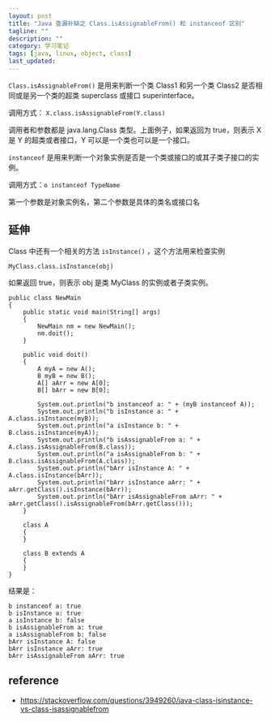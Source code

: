 ```yaml
---
layout: post
title: "Java 查漏补缺之 Class.isAssignableFrom() 和 instanceof 区别"
tagline: ""
description: ""
category: 学习笔记
tags: [java, linux, object, class]
last_updated:
---
```


`Class.isAssignableFrom()` 是用来判断一个类 Class1 和另一个类 Class2 是否相同或是另一个类的超类 superclass 或接口 superinterface。

调用方式： `X.class.isAssignableFrom(Y.class)`

调用者和参数都是 java.lang.Class 类型。上面例子，如果返回为 true，则表示 X 是 Y 的超类或者接口，Y 可以是一个类也可以是一个接口。

`instanceof` 是用来判断一个对象实例是否是一个类或接口的或其子类子接口的实例。

调用方式：`o instanceof TypeName`

第一个参数是对象实例名，第二个参数是具体的类名或接口名

## 延伸

Class 中还有一个相关的方法 `isInstance()` ，这个方法用来检查实例

    MyClass.class.isInstance(obj)

如果返回 true，则表示 obj 是类 MyClass 的实例或者子类实例。

    public class NewMain
    {
        public static void main(String[] args)
        {
            NewMain nm = new NewMain();
            nm.doit();
        }

        public void doit()
        {
            A myA = new A();
            B myB = new B();
            A[] aArr = new A[0];
            B[] bArr = new B[0];

            System.out.println("b instanceof a: " + (myB instanceof A));
            System.out.println("b isInstance a: " + A.class.isInstance(myB));
            System.out.println("a isInstance b: " + B.class.isInstance(myA));
            System.out.println("b isAssignableFrom a: " + A.class.isAssignableFrom(B.class));
            System.out.println("a isAssignableFrom b: " + B.class.isAssignableFrom(A.class));
            System.out.println("bArr isInstance A: " + A.class.isInstance(bArr));
            System.out.println("bArr isInstance aArr: " + aArr.getClass().isInstance(bArr));
            System.out.println("bArr isAssignableFrom aArr: " + aArr.getClass().isAssignableFrom(bArr.getClass()));
        }

        class A
        {
        }

        class B extends A
        {
        }
    }

结果是：

    b instanceof a: true
    b isInstance a: true
    a isInstance b: false
    b isAssignableFrom a: true
    a isAssignableFrom b: false
    bArr isInstance A: false
    bArr isInstance aArr: true
    bArr isAssignableFrom aArr: true


## reference

- <https://stackoverflow.com/questions/3949260/java-class-isinstance-vs-class-isassignablefrom>
